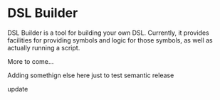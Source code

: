 # DSL Builder

DSL Builder is a tool for building your own DSL. Currently, it provides facilities for providing symbols and logic for those symbols, as well as actually running a script.

More to come...

Adding somethign else here just to test semantic release


update